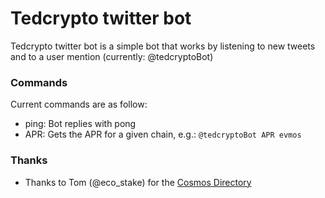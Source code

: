 # Tedcrypto twitter bot

Tedcrypto twitter bot is a simple bot that works by listening to
new tweets and to a user mention (currently: @tedcryptoBot)

### Commands

Current commands are as follow:

 - ping: Bot replies with pong
 - APR: Gets the APR for a given chain, e.g.: `@tedcryptoBot APR evmos`

### Thanks

 - Thanks to Tom (@eco_stake) for the [Cosmos Directory](https://github.com/eco-stake/cosmos-directory)